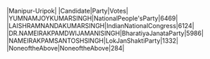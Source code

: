  
|Manipur-Uripok|
|Candidate|Party|Votes|
|YUMNAMJOYKUMARSINGH|NationalPeople'sParty|6469|
|LAISHRAMNANDAKUMARSINGH|IndianNationalCongress|6124|
|DR.NAMEIRAKPAMDWIJAMANISINGH|BharatiyaJanataParty|5986|
|NAMEIRAKPAMSANTOSHSINGH|LokJanShaktiParty|1332|
|NoneoftheAbove|NoneoftheAbove|284|

